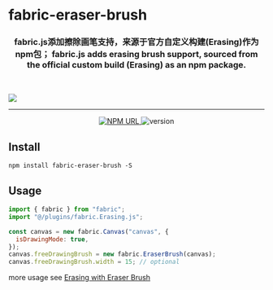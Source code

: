 # fabric-eraser-brush

<h3 align="center">
    fabric.js添加擦除画笔支持，来源于官方自定义构建(Erasing)作为npm包；
    fabric.js adds erasing brush support, sourced from the official custom build (Erasing) as an npm package.
</h3>

<br/>

![](https://kid-1912.github.io/img/FabricJS.jpg)

---

<p align="center">
  <a href="https://www.npmjs.com/package/fabric-eraser-brush">
    <img
     alt="NPM URL"
     src="https://img.shields.io/badge/npm-fabricEraserBrush?logo=npm">
  </a>
  <img
     alt="version"
     src="https://img.shields.io/badge/version-1.0.0-blue">
</p>

## Install

```shell
npm install fabric-eraser-brush -S
```

## Usage

```js
import { fabric } from "fabric";
import "@/plugins/fabric.Erasing.js";

const canvas = new fabric.Canvas("canvas", {
  isDrawingMode: true,
});
canvas.freeDrawingBrush = new fabric.EraserBrush(canvas);
canvas.freeDrawingBrush.width = 15; // optional
```

more usage see [Erasing with Eraser Brush](http://fabricjs.com/erasing)
